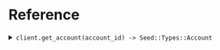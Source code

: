 # Reference
<details><summary><code>client.get_account(account_id) -> Seed::Types::Account</code></summary>
<dl>
<dd>

#### 🔌 Usage

<dl>
<dd>

<dl>
<dd>

```ruby
client.get_account();
```
</dd>
</dl>
</dd>
</dl>

#### ⚙️ Parameters

<dl>
<dd>

<dl>
<dd>

**account_id:** `String` 
    
</dd>
</dl>
</dd>
</dl>


</dd>
</dl>
</details>
